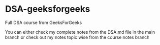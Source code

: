 # DSA-geeksforgeeks
Full DSA course from GeeksForGeeks

You can either check my complete notes from the DSA.md file in the main branch or check out my notes topic wise from the course notes branch
